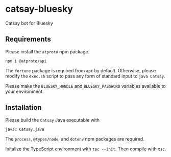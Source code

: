 # catsay-bluesky
Catsay bot for Bluesky

## Requirements

Please install the `atproto` npm package.

```
npm i @atproto/api
```

The `fortune` package is required from `apt` by default. Otherwise, please modify the `exec.sh` script to pass any form of standard input to `java Catsay`.

Please make the `BLUESKY_HANDLE` and `BLUESKY_PASSWORD` variables available to your environment.


## Installation

Please build the `Catsay` Java executable with

```
javac Catsay.java
```

The `process`, `@types/node`, and `dotenv` npm packages are required.

Initalize the TypeScript environment with `tsc --init`. Then compile with `tsc`.


